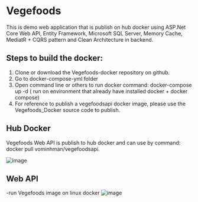 # Vegefoods
This is demo web application that is publish on hub docker using ASP.Net Core Web API, Entity Framework, Microsoft SQL Server, Memory Cache, MediatR + CQRS pattern and Clean Architecture in backend.
## Steps to build the docker:
1. Clone or download the Vegefoods-docker repository on github.
2. Go to docker-compose-yml folder
3. Open command line or others to run docker command: docker-compose up -d  ( run on environment that already have installed docker + docker compose)
4. For reference to publish a vegefoodsapi docker image, please use the Vegefoods_Docker source code to publish.
## Hub Docker
Vegefoods Web API is publish to hub docker and can use by command: docker pull vominhman/vegefoodsapi.

![image](https://github.com/manvominh/vegefoods-docker/assets/133474782/1dba92af-550e-404c-8e7f-32f2398c96f4)
## Web API
-run Vegefoods image on linux docker
![image](https://github.com/manvominh/Vegefoods/assets/133474782/a1a96859-afbd-41c2-93f3-18e5cba4811a)


